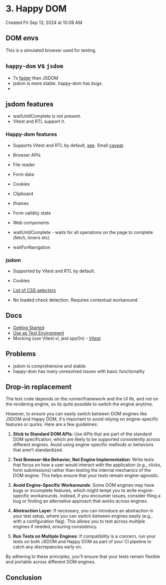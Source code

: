# 3. Happy DOM
Created Fri Sep 13, 2024 at 10:08 AM

## DOM envs
This is a simulated browser used for testing.

## `happy-dom` vs `jsdom`
- 7x [faster](https://github.com/capricorn86/happy-dom/wiki/#performance) than JSDOM
- jsdom is more stable. happy-dom has bugs.
- 
## jsdom features
- waitUntilComplete is not present.
- Vitest and RTL support it.
### Happy-dom features
- Supports Vitest and RTL by default, [see](https://vitest.dev/config/#environment). Small [caveat](<https://github.com/capricorn86/happy-dom/wiki/Setup-as-Test-Environment#vitest:~:text=Link%20to%20guide-,timer%20functionality,-happyDOM.waitUntilComplete()%20and>).
- Browser APIs
- File reader
- Form data
- Cookies
- Clipboard
- Iframes
- Form validity state
- Web components

- waitUntilComplete - waits for all operations on the page to complete (fetch, timers etc)
- waitForNavigation
### jsdom
- Supported by Vitest and RTL by default.
- Cookies
- [List of CSS selectors](https://github.com/dperini/nwsapi/wiki/CSS-supported-selectors)

- No loaded check detection. Requires contextual workaround.`

## Docs
- [Getting Started](https://github.com/capricorn86/happy-dom/wiki/Getting-started)
- [Use as Test Environment](https://github.com/capricorn86/happy-dom/wiki/Setup-as-Test-Environment)
- Mocking (use Vitest.vi, jest.spyOn) - [Vitest](https://github.com/capricorn86/happy-dom/wiki/Setup-as-Test-Environment#vitest-1)

## Problems
- jsdom is comprehensive and stable.
- happy-dom has many unresolved issues with basic functionality


## Drop-in replacement
The test code depends on the runner/framework and the UI lib, and not on the rendering engine, so its quite possible to switch the engine anytime.

However, to ensure you can easily switch between DOM engines like JSDOM and Happy DOM, it's important to avoid relying on engine-specific features or quirks. Here are a few guidelines:

1. **Stick to Standard DOM APIs**: Use APIs that are part of the standard DOM specification, which are likely to be supported consistently across different engines. Avoid using engine-specific methods or behaviors that aren’t standardized.

2. **Test Browser-like Behavior, Not Engine Implementation**: Write tests that focus on how a user would interact with the application (e.g., clicks, form submissions) rather than testing the internal mechanics of the DOM engine. This helps ensure that your tests remain engine-agnostic.

3. **Avoid Engine-Specific Workarounds**: Some DOM engines may have bugs or incomplete features, which might tempt you to write engine-specific workarounds. Instead, if you encounter issues, consider filing a bug or finding an alternative approach that works across engines.

4. **Abstraction Layer**: If necessary, you can introduce an abstraction in your test setup, where you can switch between engines easily (e.g., with a configuration flag). This allows you to test across multiple engines if needed, ensuring consistency.

5. **Run Tests on Multiple Engines**: If compatibility is a concern, run your tests on both JSDOM and Happy DOM as part of your CI pipeline to catch any discrepancies early on.

By adhering to these principles, you'll ensure that your tests remain flexible and portable across different DOM engines.

## Conclusion